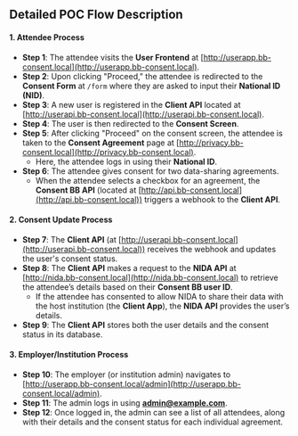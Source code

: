 ## Detailed POC Flow Description

#### 1. **Attendee Process**
   - **Step 1**: The attendee visits the **User Frontend** at [http://userapp.bb-consent.local](http://userapp.bb-consent.local).
   - **Step 2**: Upon clicking "Proceed," the attendee is redirected to the **Consent Form** at `/form` where they are asked to input their **National ID (NID)**.
   - **Step 3**: A new user is registered in the **Client API** located at [http://userapi.bb-consent.local](http://userapi.bb-consent.local).
   - **Step 4**: The user is then redirected to the **Consent Screen**.
   - **Step 5**: After clicking "Proceed" on the consent screen, the attendee is taken to the **Consent Agreement** page at [http://privacy.bb-consent.local](http://privacy.bb-consent.local).
     - Here, the attendee logs in using their **National ID**.
   - **Step 6**: The attendee gives consent for two data-sharing agreements.
     - When the attendee selects a checkbox for an agreement, the **Consent BB API** (located at [http://api.bb-consent.local](http://api.bb-consent.local)) triggers a webhook to the **Client API**.
   
#### 2. **Consent Update Process**
   - **Step 7**: The **Client API** (at [http://userapi.bb-consent.local](http://userapi.bb-consent.local)) receives the webhook and updates the user's consent status.
   - **Step 8**: The **Client API** makes a request to the **NIDA API** at [http://nida.bb-consent.local](http://nida.bb-consent.local) to retrieve the attendee’s details based on their **Consent BB user ID**.
     - If the attendee has consented to allow NIDA to share their data with the host institution (the **Client App**), the **NIDA API** provides the user’s details.
   - **Step 9**: The **Client API** stores both the user details and the consent status in its database.

#### 3. **Employer/Institution Process**
   - **Step 10**: The employer (or institution admin) navigates to [http://userapp.bb-consent.local/admin](http://userapp.bb-consent.local/admin).
   - **Step 11**: The admin logs in using **admin@example.com**.
   - **Step 12**: Once logged in, the admin can see a list of all attendees, along with their details and the consent status for each individual agreement.